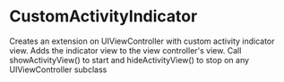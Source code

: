 # CustomActivityIndicator
Creates an extension on UIViewController with custom activity indicator view.
Adds the indicator view to the view controller's view.
Call showActivityView() to start and hideActivityView() to stop on any UIViewController subclass
